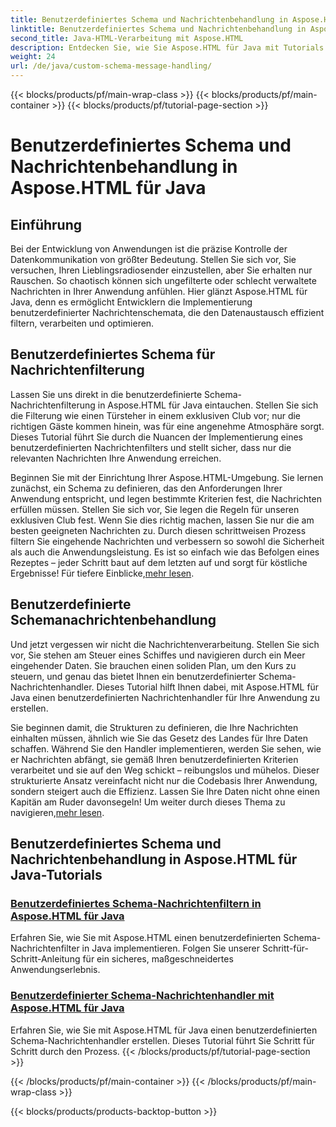 ```yaml
---
title: Benutzerdefiniertes Schema und Nachrichtenbehandlung in Aspose.HTML für Java
linktitle: Benutzerdefiniertes Schema und Nachrichtenbehandlung in Aspose.HTML für Java
second_title: Java-HTML-Verarbeitung mit Aspose.HTML
description: Entdecken Sie, wie Sie Aspose.HTML für Java mit Tutorials zur benutzerdefinierten Schema-Nachrichtenfilterung und -verarbeitung meistern. Beginnen Sie mit dem Erstellen maßgeschneiderter Anwendungen.
weight: 24
url: /de/java/custom-schema-message-handling/
---
```


{{< blocks/products/pf/main-wrap-class >}}
{{< blocks/products/pf/main-container >}}
{{< blocks/products/pf/tutorial-page-section >}}

# Benutzerdefiniertes Schema und Nachrichtenbehandlung in Aspose.HTML für Java

## Einführung

Bei der Entwicklung von Anwendungen ist die präzise Kontrolle der Datenkommunikation von größter Bedeutung. Stellen Sie sich vor, Sie versuchen, Ihren Lieblingsradiosender einzustellen, aber Sie erhalten nur Rauschen. So chaotisch können sich ungefilterte oder schlecht verwaltete Nachrichten in Ihrer Anwendung anfühlen. Hier glänzt Aspose.HTML für Java, denn es ermöglicht Entwicklern die Implementierung benutzerdefinierter Nachrichtenschemata, die den Datenaustausch effizient filtern, verarbeiten und optimieren.

## Benutzerdefiniertes Schema für Nachrichtenfilterung

Lassen Sie uns direkt in die benutzerdefinierte Schema-Nachrichtenfilterung in Aspose.HTML für Java eintauchen. Stellen Sie sich die Filterung wie einen Türsteher in einem exklusiven Club vor; nur die richtigen Gäste kommen hinein, was für eine angenehme Atmosphäre sorgt. Dieses Tutorial führt Sie durch die Nuancen der Implementierung eines benutzerdefinierten Nachrichtenfilters und stellt sicher, dass nur die relevanten Nachrichten Ihre Anwendung erreichen.

 Beginnen Sie mit der Einrichtung Ihrer Aspose.HTML-Umgebung. Sie lernen zunächst, ein Schema zu definieren, das den Anforderungen Ihrer Anwendung entspricht, und legen bestimmte Kriterien fest, die Nachrichten erfüllen müssen. Stellen Sie sich vor, Sie legen die Regeln für unseren exklusiven Club fest. Wenn Sie dies richtig machen, lassen Sie nur die am besten geeigneten Nachrichten zu. Durch diesen schrittweisen Prozess filtern Sie eingehende Nachrichten und verbessern so sowohl die Sicherheit als auch die Anwendungsleistung. Es ist so einfach wie das Befolgen eines Rezeptes – jeder Schritt baut auf dem letzten auf und sorgt für köstliche Ergebnisse! Für tiefere Einblicke,[mehr lesen](./custom-schema-message-filter/).

## Benutzerdefinierte Schemanachrichtenbehandlung

Und jetzt vergessen wir nicht die Nachrichtenverarbeitung. Stellen Sie sich vor, Sie stehen am Steuer eines Schiffes und navigieren durch ein Meer eingehender Daten. Sie brauchen einen soliden Plan, um den Kurs zu steuern, und genau das bietet Ihnen ein benutzerdefinierter Schema-Nachrichtenhandler. Dieses Tutorial hilft Ihnen dabei, mit Aspose.HTML für Java einen benutzerdefinierten Nachrichtenhandler für Ihre Anwendung zu erstellen.

 Sie beginnen damit, die Strukturen zu definieren, die Ihre Nachrichten einhalten müssen, ähnlich wie Sie das Gesetz des Landes für Ihre Daten schaffen. Während Sie den Handler implementieren, werden Sie sehen, wie er Nachrichten abfängt, sie gemäß Ihren benutzerdefinierten Kriterien verarbeitet und sie auf den Weg schickt – reibungslos und mühelos. Dieser strukturierte Ansatz vereinfacht nicht nur die Codebasis Ihrer Anwendung, sondern steigert auch die Effizienz. Lassen Sie Ihre Daten nicht ohne einen Kapitän am Ruder davonsegeln! Um weiter durch dieses Thema zu navigieren,[mehr lesen](./custom-schema-message-handler/).

## Benutzerdefiniertes Schema und Nachrichtenbehandlung in Aspose.HTML für Java-Tutorials
### [Benutzerdefiniertes Schema-Nachrichtenfiltern in Aspose.HTML für Java](./custom-schema-message-filter/)
Erfahren Sie, wie Sie mit Aspose.HTML einen benutzerdefinierten Schema-Nachrichtenfilter in Java implementieren. Folgen Sie unserer Schritt-für-Schritt-Anleitung für ein sicheres, maßgeschneidertes Anwendungserlebnis.
### [Benutzerdefinierter Schema-Nachrichtenhandler mit Aspose.HTML für Java](./custom-schema-message-handler/)
Erfahren Sie, wie Sie mit Aspose.HTML für Java einen benutzerdefinierten Schema-Nachrichtenhandler erstellen. Dieses Tutorial führt Sie Schritt für Schritt durch den Prozess.
{{< /blocks/products/pf/tutorial-page-section >}}

{{< /blocks/products/pf/main-container >}}
{{< /blocks/products/pf/main-wrap-class >}}

{{< blocks/products/products-backtop-button >}}
